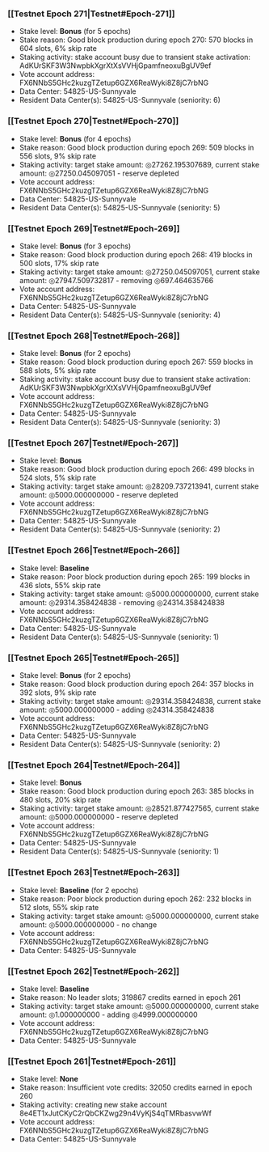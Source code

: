 ### [[Testnet Epoch 271|Testnet#Epoch-271]]
* Stake level: **Bonus** (for 5 epochs)
* Stake reason: Good block production during epoch 270: 570 blocks in 604 slots, 6% skip rate
* Staking activity: stake account busy due to transient stake activation: AdKUrSKF3W3NwpbkXgrXtXsVVHjGpamfneoxuBgUV9ef
* Vote account address: FX6NNbS5GHc2kuzgTZetup6GZX6ReaWyki8Z8jC7rbNG
* Data Center: 54825-US-Sunnyvale
* Resident Data Center(s): 54825-US-Sunnyvale (seniority: 6)
### [[Testnet Epoch 270|Testnet#Epoch-270]]
* Stake level: **Bonus** (for 4 epochs)
* Stake reason: Good block production during epoch 269: 509 blocks in 556 slots, 9% skip rate
* Staking activity: target stake amount: ◎27262.195307689, current stake amount: ◎27250.045097051 - reserve depleted
* Vote account address: FX6NNbS5GHc2kuzgTZetup6GZX6ReaWyki8Z8jC7rbNG
* Data Center: 54825-US-Sunnyvale
* Resident Data Center(s): 54825-US-Sunnyvale (seniority: 5)
### [[Testnet Epoch 269|Testnet#Epoch-269]]
* Stake level: **Bonus** (for 3 epochs)
* Stake reason: Good block production during epoch 268: 419 blocks in 500 slots, 17% skip rate
* Staking activity: target stake amount: ◎27250.045097051, current stake amount: ◎27947.509732817 - removing ◎697.464635766
* Vote account address: FX6NNbS5GHc2kuzgTZetup6GZX6ReaWyki8Z8jC7rbNG
* Data Center: 54825-US-Sunnyvale
* Resident Data Center(s): 54825-US-Sunnyvale (seniority: 4)
### [[Testnet Epoch 268|Testnet#Epoch-268]]
* Stake level: **Bonus** (for 2 epochs)
* Stake reason: Good block production during epoch 267: 559 blocks in 588 slots, 5% skip rate
* Staking activity: stake account busy due to transient stake activation: AdKUrSKF3W3NwpbkXgrXtXsVVHjGpamfneoxuBgUV9ef
* Vote account address: FX6NNbS5GHc2kuzgTZetup6GZX6ReaWyki8Z8jC7rbNG
* Data Center: 54825-US-Sunnyvale
* Resident Data Center(s): 54825-US-Sunnyvale (seniority: 3)
### [[Testnet Epoch 267|Testnet#Epoch-267]]
* Stake level: **Bonus**
* Stake reason: Good block production during epoch 266: 499 blocks in 524 slots, 5% skip rate
* Staking activity: target stake amount: ◎28209.737213941, current stake amount: ◎5000.000000000 - reserve depleted
* Vote account address: FX6NNbS5GHc2kuzgTZetup6GZX6ReaWyki8Z8jC7rbNG
* Data Center: 54825-US-Sunnyvale
* Resident Data Center(s): 54825-US-Sunnyvale (seniority: 2)
### [[Testnet Epoch 266|Testnet#Epoch-266]]
* Stake level: **Baseline**
* Stake reason: Poor block production during epoch 265: 199 blocks in 436 slots, 55% skip rate
* Staking activity: target stake amount: ◎5000.000000000, current stake amount: ◎29314.358424838 - removing ◎24314.358424838
* Vote account address: FX6NNbS5GHc2kuzgTZetup6GZX6ReaWyki8Z8jC7rbNG
* Data Center: 54825-US-Sunnyvale
* Resident Data Center(s): 54825-US-Sunnyvale (seniority: 1)
### [[Testnet Epoch 265|Testnet#Epoch-265]]
* Stake level: **Bonus** (for 2 epochs)
* Stake reason: Good block production during epoch 264: 357 blocks in 392 slots, 9% skip rate
* Staking activity: target stake amount: ◎29314.358424838, current stake amount: ◎5000.000000000 - adding ◎24314.358424838
* Vote account address: FX6NNbS5GHc2kuzgTZetup6GZX6ReaWyki8Z8jC7rbNG
* Data Center: 54825-US-Sunnyvale
* Resident Data Center(s): 54825-US-Sunnyvale (seniority: 2)
### [[Testnet Epoch 264|Testnet#Epoch-264]]
* Stake level: **Bonus**
* Stake reason: Good block production during epoch 263: 385 blocks in 480 slots, 20% skip rate
* Staking activity: target stake amount: ◎28521.877427565, current stake amount: ◎5000.000000000 - reserve depleted
* Vote account address: FX6NNbS5GHc2kuzgTZetup6GZX6ReaWyki8Z8jC7rbNG
* Data Center: 54825-US-Sunnyvale
* Resident Data Center(s): 54825-US-Sunnyvale (seniority: 1)
### [[Testnet Epoch 263|Testnet#Epoch-263]]
* Stake level: **Baseline** (for 2 epochs)
* Stake reason: Poor block production during epoch 262: 232 blocks in 512 slots, 55% skip rate
* Staking activity: target stake amount: ◎5000.000000000, current stake amount: ◎5000.000000000 - no change
* Vote account address: FX6NNbS5GHc2kuzgTZetup6GZX6ReaWyki8Z8jC7rbNG
* Data Center: 54825-US-Sunnyvale
### [[Testnet Epoch 262|Testnet#Epoch-262]]
* Stake level: **Baseline**
* Stake reason: No leader slots; 319867 credits earned in epoch 261
* Staking activity: target stake amount: ◎5000.000000000, current stake amount: ◎1.000000000 - adding ◎4999.000000000
* Vote account address: FX6NNbS5GHc2kuzgTZetup6GZX6ReaWyki8Z8jC7rbNG
* Data Center: 54825-US-Sunnyvale
### [[Testnet Epoch 261|Testnet#Epoch-261]]
* Stake level: **None**
* Stake reason: Insufficient vote credits: 32050 credits earned in epoch 260
* Staking activity: creating new stake account 8e4ET1xJutCKyC2rQbCKZwg29n4VyKjS4qTMRbasvwWf
* Vote account address: FX6NNbS5GHc2kuzgTZetup6GZX6ReaWyki8Z8jC7rbNG
* Data Center: 54825-US-Sunnyvale